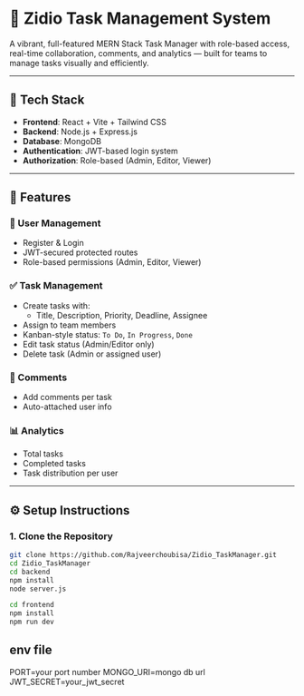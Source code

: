 # 🚀 Zidio Task Management System

A vibrant, full-featured MERN Stack Task Manager with role-based access, real-time collaboration, comments, and analytics — built for teams to manage tasks visually and efficiently.

---

## 🔧 Tech Stack

- **Frontend**: React + Vite + Tailwind CSS
- **Backend**: Node.js + Express.js
- **Database**: MongoDB
- **Authentication**: JWT-based login system
- **Authorization**: Role-based (Admin, Editor, Viewer)

---

## 🌟 Features

### 👥 User Management
- Register & Login
- JWT-secured protected routes
- Role-based permissions (Admin, Editor, Viewer)

### ✅ Task Management
- Create tasks with:
  - Title, Description, Priority, Deadline, Assignee
- Assign to team members
- Kanban-style status: `To Do`, `In Progress`, `Done`
- Edit task status (Admin/Editor only)
- Delete task (Admin or assigned user)

### 💬 Comments
- Add comments per task
- Auto-attached user info

### 📊 Analytics
- Total tasks
- Completed tasks
- Task distribution per user


---

## ⚙️ Setup Instructions

### 1. Clone the Repository

```bash
git clone https://github.com/Rajveerchoubisa/Zidio_TaskManager.git
cd Zidio_TaskManager
cd backend
npm install
node server.js

cd frontend
npm install
npm run dev


```
## env file
PORT=your port number
MONGO_URI=mongo db url
JWT_SECRET=your_jwt_secret

